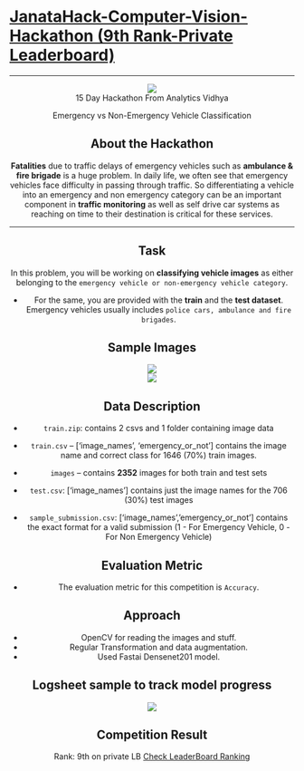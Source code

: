 # [JanataHack-Computer-Vision-Hackathon (9th Rank-Private Leaderboard)](https://datahack.analyticsvidhya.com/contest/janatahack-computer-vision-hackathon/#LeaderBoard)


___

<center><img src="https://datahack-prod.s3.ap-south-1.amazonaws.com/__sized__/contest_cover/cover_FJJYomD-thumbnail-1200x1200-90.jpg"/>

<center>15 Day Hackathon From Analytics Vidhya</center>

Emergency vs Non-Emergency Vehicle Classification

## About the Hackathon
__Fatalities__ due to traffic delays of emergency vehicles such as __ambulance & fire brigade__ is a huge problem. In daily life, we often see that emergency vehicles face difficulty in passing through traffic. So differentiating a vehicle into an emergency and non emergency category can be an important component in __traffic monitoring__ as well as self drive car systems as reaching on time to their destination is critical for these services.

______

## Task 

In this problem, you will be working on __classifying vehicle images__ as either belonging to the ```emergency vehicle or non-emergency vehicle category```. 

- For the same, you are provided with the __train__ and the __test dataset__. Emergency vehicles usually includes ```police cars, ambulance and fire brigades```.

## Sample Images

<center><img src="https://s3-ap-south-1.amazonaws.com/av-blog-media/wp-content/uploads/2018/08/Emgen.jpg"/></center>

<center><img src="https://github.com/saikrithik/JanataHack-Computer-Vision-Hackathon/raw/master/Data_Photos.png"/></center>


## Data Description
- ```train.zip```: contains 2 csvs and 1 folder containing image data
- ```train.csv``` – [‘image_names’, ‘emergency_or_not’] contains the image name and correct class for 1646 (70%) train images.

- ```images``` – contains __2352__ images for both train and test sets

- ```test.csv```: [‘image_names’] contains just the image names for the 706 (30%) test images

- ```sample_submission.csv```: [‘image_names’,’emergency_or_not­’] contains the exact format for a valid submission (1 - For Emergency Vehicle, 0 - For Non Emergency Vehicle)
 


## Evaluation Metric
- The evaluation metric for this competition is ```Accuracy```.

## Approach
- OpenCV for reading the images and stuff.
- Regular Transformation and data augmentation.
- Used Fastai Densenet201 model.

## Logsheet sample to track model progress

<img src="https://raw.githubusercontent.com/AIVenture0/JanataHack-Computer-Vision-Hackathon-21st-Rank-/master/logsheet.jpg"/>

## Competition Result
Rank:  9th on private LB
[Check LeaderBoard Ranking](https://datahack.analyticsvidhya.com/contest/janatahack-computer-vision-hackathon/#LeaderBoard)
